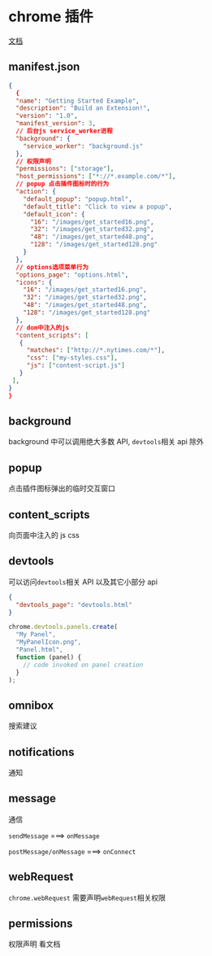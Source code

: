 # chrome 插件

[文档](https://developer.chrome.com/docs/extensions/)

## manifest.json

```json
{
  {
  "name": "Getting Started Example",
  "description": "Build an Extension!",
  "version": "1.0",
  "manifest_version": 3,
  // 后台js service_worker进程
  "background": {
    "service_worker": "background.js"
  },
  // 权限声明
  "permissions": ["storage"],
  "host_permissions": ["*://*.example.com/*"],
  // popup 点击插件图标时的行为
  "action": {
    "default_popup": "popup.html",
    "default_title": "Click to view a popup",
    "default_icon": {
      "16": "/images/get_started16.png",
      "32": "/images/get_started32.png",
      "48": "/images/get_started48.png",
      "128": "/images/get_started128.png"
    }
  },
  // options选项菜单行为
  "options_page": "options.html",
  "icons": {
    "16": "/images/get_started16.png",
    "32": "/images/get_started32.png",
    "48": "/images/get_started48.png",
    "128": "/images/get_started128.png"
  },
  // dom中注入的js
  "content_scripts": [
   {
     "matches": ["http://*.nytimes.com/*"],
     "css": ["my-styles.css"],
     "js": ["content-script.js"]
   }
 ],
}
}
```

## background

background 中可以调用绝大多数 API, `devtools`相关 api 除外

## popup

点击插件图标弹出的临时交互窗口

## content_scripts

向页面中注入的 js css

## devtools

可以访问`devtools`相关 API 以及其它小部分 api

```json
{
  "devtools_page": "devtools.html"
}
```

```js
chrome.devtools.panels.create(
  "My Panel",
  "MyPanelIcon.png",
  "Panel.html",
  function (panel) {
    // code invoked on panel creation
  }
);
```

## omnibox

搜索建议

## notifications

通知

## message

通信

`sendMessage` ===> `onMessage`

`postMessage/onMessage` ===> `onConnect`

## webRequest

`chrome.webRequest` 需要声明`webRequest`相关权限

## permissions

权限声明 看文档
